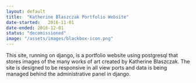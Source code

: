 ```yaml
---
layout: default
title:  "Katherine Blaszczak Portfolio Website"
date-started:   2016-11-01
date-ended: 2016-12-01
status: "decomissioned"
image: "/assets/images/blackbox-icon.png"
---
```

This site, running on django, is a portfolio website using postgresql that stores images of the many works of art created by Katherine Blaszczak. The site is designed to be responsive in all view ports and data is being managed behind the administrative panel in django. 

